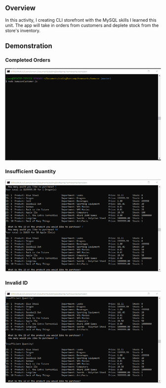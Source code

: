 ## Overview

In this activity, I creating CLI storefront with the MySQL skills I learned this unit. The app will take in orders from customers and deplete stock from the store's inventory.

## Demonstration

### Completed Orders

![completed-orders](docs/screenshots/completed-orders.gif?raw=true "completed-orders")

### Insufficient Quantity

![insufficient-quantity](docs/screenshots/insufficient-quantity.gif?raw=true "insufficient-quantity")

### Invalid ID

![invalid-id](docs/screenshots/invalid-id.gif?raw=true "invalid-id")
